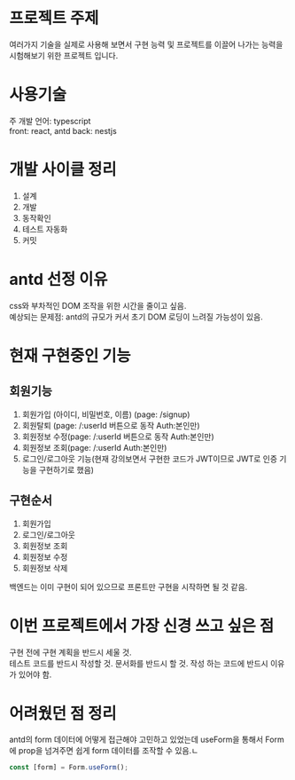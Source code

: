 # 프로젝트 주제

여러가지 기술을 실제로 사용해 보면서 구현 능력 및 프로젝트를 이끌어 나가는 능력을 시험해보기 위한 프로젝트 입니다.

# 사용기술

주 개발 언어: typescript  
front: react, antd
back: nestjs

# 개발 사이클 정리

1. 설계
2. 개발
3. 동작확인
4. 테스트 자동화
5. 커밋

# antd 선정 이유

css와 부차적인 DOM 조작을 위한 시간을 줄이고 싶음.  
예상되는 문제점: antd의 규모가 커서 초기 DOM 로딩이 느려질 가능성이 있음.

# 현재 구현중인 기능

## 회원기능

1. 회원가입 (아이디, 비밀번호, 이름) (page: /signup)
2. 회원탈퇴 (page: /:userId 버튼으로 동작 Auth:본인만)
3. 회원정보 수정(page: /:userId 버튼으로 동작 Auth:본인만)
4. 회원정보 조회(page: /:userId Auth:본인만)
5. 로그인/로그아웃 기능(현재 강의보면서 구현한 코드가 JWT이므로 JWT로 인증 기능을 구현하기로 했음)

## 구현순서

1. 회원가입
2. 로그인/로그아웃
3. 회원정보 조회
4. 회원정보 수정
5. 회원정보 삭제

백엔드는 이미 구현이 되어 있으므로 프론트만 구현을 시작하면 될 것 같음.

# 이번 프로젝트에서 가장 신경 쓰고 싶은 점

구현 전에 구현 계획을 반드시 세울 것.  
테스트 코드를 반드시 작성할 것.
문서화를 반드시 할 것.
작성 하는 코드에 반드시 이유가 있어야 함.

# 어려웠던 점 정리

antd의 form 데이터에 어떻게 접근해야 고민하고 있었는데 useForm을 통해서 Form에 prop을 넘겨주면 쉽게 form 데이터를 조작할 수 있음.ㄴ

```js
const [form] = Form.useForm();
```
